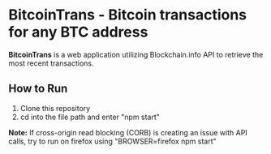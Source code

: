 # BitcoinTrans - Bitcoin transactions for any BTC address

**BitcoinTrans** is a web application utilizing Blockchain.info API to retrieve the most recent transactions.

## How to Run
1. Clone this repository
2. cd into the file path and enter "npm start"

**Note:** If cross-origin read blocking (CORB) is creating an issue with API calls, try to run on firefox using "BROWSER=firefox npm start"

